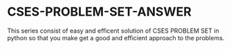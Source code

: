 # CSES-PROBLEM-SET-ANSWER
This series consist of easy and efficent solution of CSES PROBLEM SET in python so that you make get a good and efficient approach to the problems.
